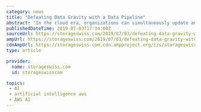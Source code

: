 ```yaml
---
category: news
title: "Defeating Data Gravity with a Data Pipeline"
abstract: "In the cloud era, organizations can simultaneously update an Amazon AWS, Google Compute Cloud and Microsoft ... leverage those same data instances for analytics, business intelligence, artificial intelligence and machine learning. Many organizations ..."
publishedDateTime: 2019-07-03T17:34:00Z
sourceUrl: https://storageswiss.com/2019/07/03/defeating-data-gravity-with-a-data-pipeline/
ampUrl: https://storageswiss.com/2019/07/03/defeating-data-gravity-with-a-data-pipeline/amp/
cdnAmpUrl: https://storageswiss-com.cdn.ampproject.org/c/s/storageswiss.com/2019/07/03/defeating-data-gravity-with-a-data-pipeline/amp/
type: article

provider:
  name: storageswiss.com
  id: storageswisscom

topics:
 - AI
 - artificial intelligence aws
 - AWS AI
---
```

